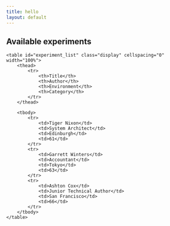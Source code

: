 ```yaml
---
title: hello
layout: default
---
```


<div class="section">
	<h2>Available experiments</h2>

	<table id="experiment_list" class="display" cellspacing="0" width="100%">
		<thead>
			<tr>
			    <th>Title</th>
			    <th>Author</th>
			    <th>Environment</th>
			    <th>Category</th>
			</tr>
		</thead>

		<tbody>
			<tr>
	            <td>Tiger Nixon</td>
	            <td>System Architect</td>
	            <td>Edinburgh</td>
	            <td>61</td>
		    </tr>
	        <tr>
	            <td>Garrett Winters</td>
	            <td>Accountant</td>
	            <td>Tokyo</td>
	            <td>63</td>
	        </tr>
	        <tr>
	            <td>Ashton Cox</td>
	            <td>Junior Technical Author</td>
	            <td>San Francisco</td>
	            <td>66</td>
	        </tr>
		</tbody>
	</table>
</div>